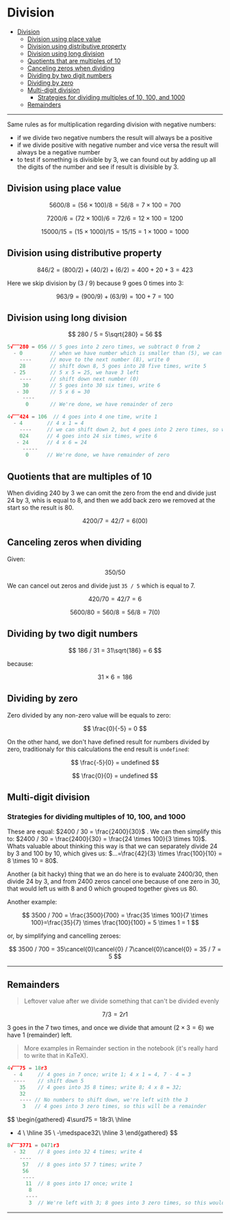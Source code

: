 # Division

-   [Division](#Division)
    -   [Division using place value](#Division-using-place-value)
    -   [Division using distributive property](#Division-using-distributive-property)
    -   [Division using long division](#Division-using-long-division)
    -   [Quotients that are multiples of 10](#Quotients-that-are-multiples-of-10)
    -   [Canceling zeros when dividing](#Canceling-zeros-when-dividing)
    -   [Dividing by two digit numbers](#Dividing-by-two-digit-numbers)
    -   [Dividing by zero](#Dividing-by-zero)
    -   [Multi-digit division](#Multi-digit-division)
        -   [Strategies for dividing multiples of 10, 100, and 1000](#Strategies-for-dividing-multiples-of-10-100-and-1000)
    -   [Remainders](#Remainders)

---

Same rules as for multiplication regarding division with negative numbers:

-   if we divide two negative numbers the result will always be a positive
-   if we divide positive with negative number and vice versa the result will always be a negative number
-   to test if something is divisible by 3, we can found out by adding up all the digits of the number and see if result is divisible by 3.

## Division using place value

$$
5600 / 8 = (56 \times 100) / 8 = 56 / 8 = 7 \times 100 = 700
$$

$$
7200 / 6 = (72 \times 100) / 6 = 72 / 6 = 12 \times 100 = 1200
$$

$$
15000 / 15 = (15 \times 1000) / 15 = 15 / 15 = 1 \times 1000 = 1000
$$

## Division using distributive property

$$
846 / 2 = (800 / 2) + (40 / 2) + (6 / 2) = 400 + 20 + 3 = 423
$$

Here we skip division by (3 / 9) because 9 goes 0 times into 3:

$$
963 / 9 = (900 / 9) + (63 / 9) = 100 + 7 = 100
$$

## Division using long division

$$
280 / 5 = 5\sqrt{280} = 56
$$

```js
5√‾‾280 = 056 // 5 goes into 2 zero times, we subtract 0 from 2
  - 0         // when we have number which is smaller than (5), we can skip it and go straight to the (28 - next greater or equal) like in this case
    ----      // move to the next number (8), write 0
    28        // shift down 8, 5 goes into 28 five times, write 5
  - 25        // 5 x 5 = 25, we have 3 left
    ----      // shift down next number (0)
     30       // 5 goes into 30 six times, write 6
   - 30       // 5 x 6 = 30
     ----
      0       // We're done, we have remainder of zero
```

```js
4√‾‾424 = 106  // 4 goes into 4 one time, write 1
  - 4        // 4 x 1 = 4
    ----     // we can shift down 2, but 4 goes into 2 zero times, so we shift down 24, and write 0
    024      // 4 goes into 24 six times, write 6
   - 24      // 4 x 6 = 24
     -----
      0      // We're done, we have remainder of zero
```

## Quotients that are multiples of 10

When dividing 240 by 3 we can omit the zero from the end and divide just 24 by 3, whis is equal to 8, and then we add back zero we removed at the start so the result is 80.

$$
  4200 / 7 = 42 / 7 = 6(00)
$$

## Canceling zeros when dividing

Given:

$$ 350 / 50 $$

We can cancel out zeros and divide just `35 / 5` which is equal to 7.

$$
420 / 70 = 42 / 7 = 6
$$

$$
5600 / 80 = 560 / 8 = 56 / 8 = 7(0)
$$

## Dividing by two digit numbers

$$
186 / 31 = 31\sqrt{186} = 6
$$

because:

$$
31 \times 6 = 186
$$

## Dividing by zero

Zero divided by any non-zero value will be equals to zero:

$$
\frac{0}{-5} = 0
$$

On the other hand, we don't have defined result for numbers divided by zero, traditionaly for this calculations the end result is `undefined`:

$$
\frac{-5}{0} = undefined
$$

$$
\frac{0}{0} = undefined
$$

## Multi-digit division

### Strategies for dividing multiples of 10, 100, and 1000

These are equal: $2400 / 30 = \frac{2400}{30}$ . We can then simplify this to: $2400 / 30 = \frac{2400}{30} = \frac{24 \times 100}{3 \times 10}$. Whats valuable about thinking this way is that we can separately divide 24 by 3 and 100 by 10, which gives us: $...=\frac{42}{3} \times \frac{100}{10} = 8 \times 10 = 80$.

Another (a bit hacky) thing that we an do here is to evaluate $2400 / 30$, then divide 24 by 3, and from 2400 zeros cancel one because of one zero in 30, that would left us with 8 and 0 which grouped together gives us 80.

Another example:

$$
3500 / 700 = \frac{3500}{700} = \frac{35 \times 100}{7 \times 100}=\frac{35}{7} \times \frac{100}{100} = 5 \times 1 = 1
$$

or, by simplifying and cancelling zeroes:

$$
3500 / 700 = 35\cancel{0}\cancel{0} / 7\cancel{0}\cancel{0} = 35 / 7 = 5
$$

---

## Remainders

> Leftover value after we divide something that can't be divided evenly

$$ 7/3 = 2r1 $$

3 goes in the 7 two times, and once we divide that amount $(2 \times 3 = 6)$ we have 1 (remainder) left.

> More examples in Remainder section in the notebook (it's really hard to write that in KaTeX).

```js
4√‾‾75 = 18r3
  - 4     // 4 goes in 7 once; write 1; 4 x 1 = 4, 7 - 4 = 3
  ----    // shift down 5
    35    // 4 goes into 35 8 times; write 8; 4 x 8 = 32;
    32
    ---- // No numbers to shift down, we're left with the 3
     3   // 4 goes into 3 zero times, so this will be a remainder
```

$$
\begin{gathered}
   4\surd75 = 18r3\\ \hline
   - 4 \\ \hline
35 \\
-\medspace32\\ \hline
3
\end{gathered}
$$

```js
8√‾‾3771 = 0471r3
  - 32    // 8 goes into 32 4 times; write 4
    ----
     57   // 8 goes into 57 7 times; write 7
     56
     ----
      11  // 8 goes into 17 once; write 1
       8
      ----
       3  // We're left with 3; 8 goes into 3 zero times, so this would be a remainder.
```

---
